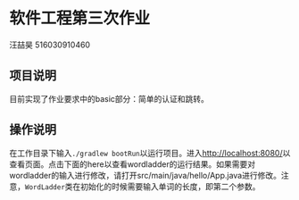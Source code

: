 # 软件工程第三次作业
汪喆昊
516030910460

## 项目说明
目前实现了作业要求中的basic部分：简单的认证和跳转。

## 操作说明
在工作目录下输入`./gradlew bootRun`以运行项目。进入[http://localhost:8080/](http://localhost:8080/)以查看页面。点击下面的here以查看wordladder的运行结果。如果需要对wordladder的输入进行修改，请打开src/main/java/hello/App.java进行修改。注意，`WordLadder`类在初始化的时候需要输入单词的长度，即第二个参数。
